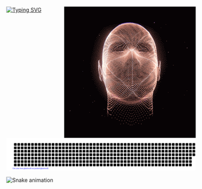
[![Typing SVG](https://readme-typing-svg.herokuapp.com/?font=Kdam+Thmor+Pro&size=54&color=27F72B&width=600&height=200&lines=%3E%3E%3E%20+%20print(%22Hello%20World%20%20%22))](https://git.io/typing-svg)
<img align="right" alt="GIF" src="c5f06cb3309393f3922761354b7304e3.gif" width="350"/>
<br><br><br>


![gitartwork](gitartwork.svg)



![Snake animation](https://github.com/khasanovmma/khasanovmma/blob/output/github-contribution-grid-snake.svg)

